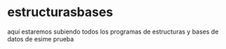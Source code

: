 # estructurasbases
aquí estaremos subiendo todos los programas de estructuras y bases de datos de esime 
prueba 